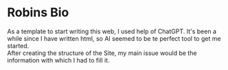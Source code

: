 # Robins Bio

As a template to start writing this web, I used help of ChatGPT. It's been a while since I have written html, so AI seemed to be te perfect tool to get me started. <br>
After creating the structure of the Site, my main issue would be the information with which I had to fill it. 
